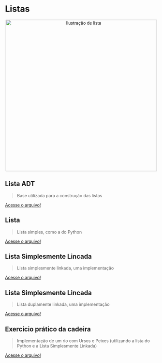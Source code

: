 # Listas

<div align="center">
<image src="2810820.jpg" alt="Ilustração de lista" width="500" height="500">
</div>


## Lista ADT
> Base utilizada para a construção das listas
  
[Acesse o arquivo!](https://github.com/yanna-torres/Estruturas-de-Dados/blob/217488dd5a28618c39184a0aecf037c3643e38d8/Lists/list_adt.py)

## Lista
> Lista simples, como a do Python
  
[Acesse o arquivo!](https://github.com/yanna-torres/Estruturas-de-Dados/blob/217488dd5a28618c39184a0aecf037c3643e38d8/Lists/my_list.py)

## Lista Simplesmente Lincada 
> Lista simplesmente linkada, uma implementação
  
[Acesse o arquivo!](https://github.com/yanna-torres/Estruturas-de-Dados/blob/217488dd5a28618c39184a0aecf037c3643e38d8/Lists/linked_list.py)

## Lista Simplesmente Lincada 
> Lista duplamente linkada, uma implementação
  
[Acesse o arquivo!](https://github.com/yanna-torres/Estruturas-de-Dados/blob/217488dd5a28618c39184a0aecf037c3643e38d8/Lists/double_linked_list.py)

## Exercício prático da cadeira
> Implementação de um rio com Ursos e Peixes (utilizando a lista do Python e a Lista Simplesmente Linkada)
  
[Acesse o arquivo!](https://github.com/yanna-torres/Estruturas-de-Dados/tree/master/Lists/pratica_de_lab_01)
